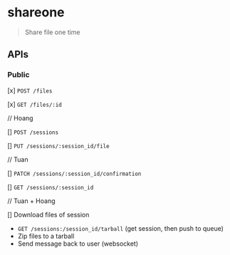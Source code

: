 # shareone

> Share file one time

## APIs

### Public

[x] `POST /files`

[x] `GET /files/:id`

// Hoang

[] `POST /sessions` 

[] `PUT /sessions/:session_id/file` 

// Tuan

[] `PATCH /sessions/:session_id/confirmation`

[] `GET /sessions/:session_id` 

// Tuan + Hoang

[] Download files of session

  - `GET /sessions:/session_id/tarball` (get session, then push to queue)
  - Zip files to a tarball
  - Send message back to user (websocket)
